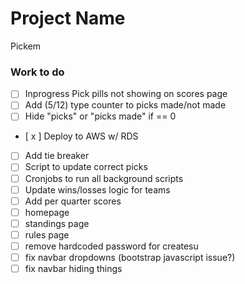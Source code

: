 # Project Name
Pickem

### Work to do 
- [ ] Inprogress Pick pills not showing on scores page 
- [ ] Add (5/12) type counter to picks made/not made 
- [ ] Hide "picks" or "picks made" if == 0 
- [ x ] Deploy to AWS w/ RDS 
- [ ] Add tie breaker 
- [ ] Script to update correct picks 
- [ ] Cronjobs to run all background scripts 
- [ ] Update wins/losses logic for teams 
- [ ] Add per quarter scores 
- [ ] homepage 
- [ ] standings page 
- [ ] rules page 
- [ ] remove hardcoded password for createsu
- [ ] fix navbar dropdowns (bootstrap javascript issue?)
- [ ] fix navbar hiding things